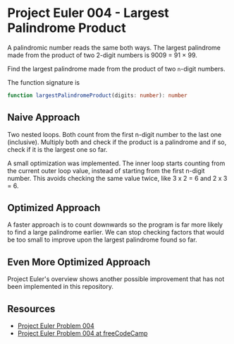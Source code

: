 # Project Euler 004 - Largest Palindrome Product

A palindromic number reads the same both ways. The largest palindrome made
from the product of two 2-digit numbers is 9009 = 91 × 99.

Find the largest palindrome made from the product of two `n`-digit numbers.

The function signature is

```typescript
function largestPalindromeProduct(digits: number): number
```

## Naive Approach

Two nested loops. Both count from the first n-digit number to the last one
(inclusive). Multiply both and check if the product is a palindrome and if
so, check if it is the largest one so far.

A small optimization was implemented. The inner loop starts counting from
the current outer loop value, instead of starting from the first n-digit
number. This avoids checking the same value twice, like 3 x 2 = 6 and
2 x 3 = 6.

## Optimized Approach

A faster approach is to count downwards so the program is far more likely
to find a large palindrome earlier. We can stop checking factors that would
be too small to improve upon the largest palindrome found so far.

## Even More Optimized Approach

Project Euler's overview shows another possible improvement that has not
been implemented in this repository.

## Resources

- [Project Euler Problem 004][1]
- [Project Euler Problem 004 at freeCodeCamp][2]

[1]: https://projecteuler.net/problem=4
[2]: https://www.freecodecamp.org/learn/coding-interview-prep/project-euler/problem-4-largest-palindrome-product
